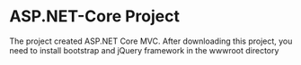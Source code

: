 # ASP.NET-Core Project

The project created ASP.NET Core MVC. 
After downloading this project, you need to install bootstrap and jQuery framework in the wwwroot directory
